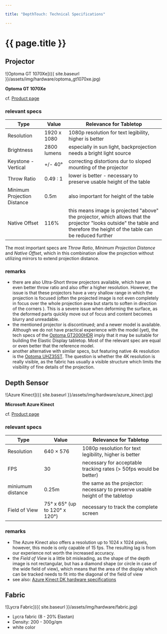 ```yaml
---

title: "DepthTouch: Technical Specifications"

---
```


# {{ page.title }}

## Projector

![Optoma GT 1070Xe]({{ site.baseurl }}/assets/img/hardware/optoma_gt1070xe.jpg)

**Optoma GT 1070Xe**

cf. [Product page](https://www.optoma.de/product/gt1070xe)

### relevant specs

| Type                        | Value       | Relevance for Tabletop                                                                                                                                                      |
| --------------------------- | ----------- | --------------------------------------------------------------------------------------------------------------------------------------------------------------------------- |
| Resolution                  | 1920 x 1080 | 1080p resolution for text legibility, higher is better                                                                                                                      |
| Brightness                  | 2800 lumens | especially in sun light, backprojection needs a bright light source                                                                                                         |
| Keystone - Vertical         | +/- 40°     | correcting distortions dur to sloped mounting of the projector                                                                                                              |
| Throw Ratio                 | 0.49 : 1    | lower is better - necessary to preserve usable height of the table                                                                                                          |
| Minimum Projection Distance | 0.5m        | also important for height of the table                                                                                                                                      |
| Native Offset               | 116%        | this means image is projected "above" the projector, which allows that the projector "looks outside" the table and therefore the height of the table can be reduced further |

The most important specs are *Throw Ratio*, *Minimum Projection Distance* and *Native Offset*, which in this combination allow the projection without utilizing mirrors to extend projection distance.

### remarks

* there are also Ultra-Short throw projectors available, which have an even better throw ratio and also offer a higher resolution. However, the issue is that these projectors have a very shallow range in which the projection is focused (often the projected image is not even completely in focus over the whole projection area but starts to soften in direction of the corners ). This is a severe issue when deforming the surface, as the deformed parts quickly move out of focus and content becomes blurry and unreadable.
* the mentioned projector is discontinued; and a newer model is available. Although we do not have practical experience with the model (yet),  the tech specs of the [Optoma GT2000HDR](https://www.optomaeurope.com/product/gt2000hdr) imply that it may be suitable for building the Elastic Display tabletop. Most of the relevant spec are equal or even better that the reference model.
* another alternative with similar specs, but featuring native 4k resolution is the [Optoma UHZ35ST](https://www.optomaeurope.com/product/uhz35st). The question is whether the 4K resolution is really visible, as the fabric has usually a visible structure which limits the visibility of fine details of the projection.

## Depth Sensor

![Azure Kinect]({{ site.baseurl }}/assets/img/hardware/azure_kinect.jpg)

**Microsoft Azure Kinect**

cf. [Product page](https://www.microsoft.com/en-us/d/azure-kinect-dk/8pp5vxmd9nhq)

### relevant specs

| Type              | Value                         | Relevance for Tabletop                                                         |
| ----------------- | ----------------------------- | ------------------------------------------------------------------------------ |
| Resolution        | 640 × 576                     | 1080p resolution for text legibility, higher is better                         |
| FPS               | 30                            | necessary for acceptable tracking rates (> 50fps would be better)              |
| miniumum distance | 0.25m                         | the same as the projector: necessary to preserve usable height of the tabletop |
| Field of View     | 75° x 65° (up to 120° x 120°) | necessary to track the complete screen                                         |

### remarks

* The Azure Kinect also offers a resolution up to 1024 x 1024 pixels, however, this mode is only capable of 15 fps. The resulting lag is from our experience not worth the increased accuracy.
* the *Field of View* is a little bit misleading, as the shape of the depth image is not rectangular, but has a diamond shape (or circle in case of the wide field of view), which means that the area of the display which can be tracked needs to fit into the diagonal of the field of view
* see also: [Azure Kinect DK hardware specifications](https://learn.microsoft.com/en-us/azure/Kinect-dk/hardware-specification)

## Fabric

![Lycra Fabric]({{ site.baseurl }}/assets/img/hardware/fabric.jpg)

* Lycra fabric (8 - 20% Elastan)
* Density: 200 - 300g/qm
* white color
